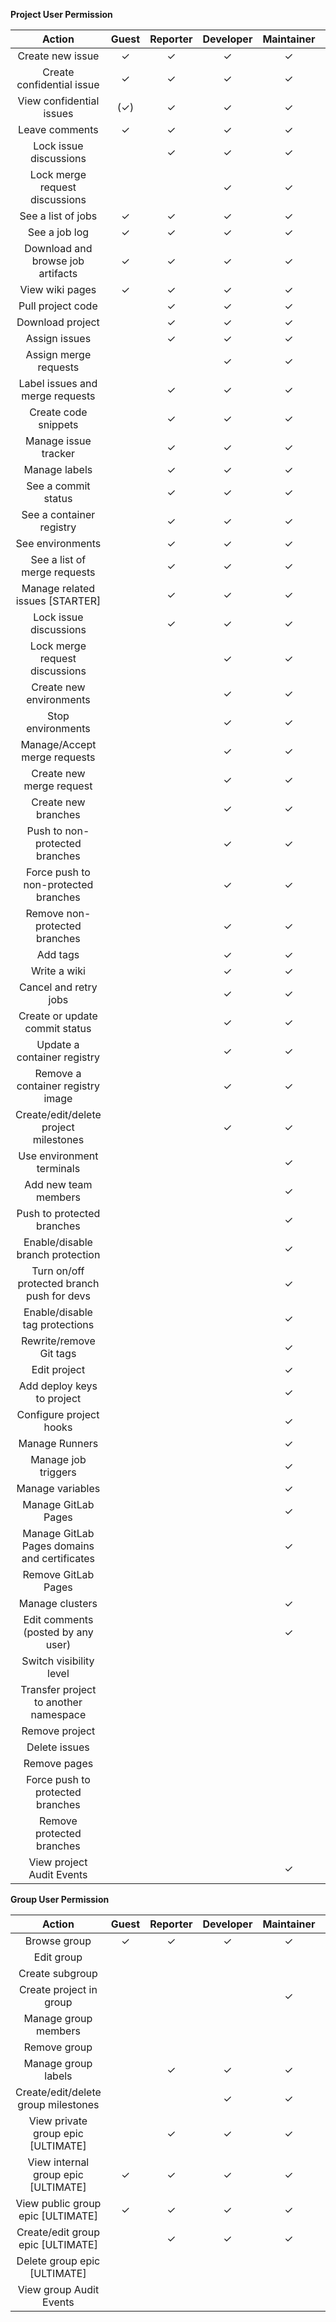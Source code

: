 **Project User Permission**

|Action|Guest|Reporter|Developer|Maintainer|Owner|
| :--: | :--: | :--: | :--: | :--: | :--: |
|	Create new issue	      |	✓	      |	✓	      |	✓	      |	✓	      |	✓	      |
|	Create confidential issue	      |	✓	      |	✓	      |	✓	      |	✓	      |	✓	      |
|	View confidential issues	      |	(✓)	      |	✓	      |	✓	      |	✓	      |	✓	      |
|	Leave comments	      |	✓	      |	✓	      |	✓	      |	✓	      |	✓	      |
|	Lock issue discussions	      |		      |	✓	      |	✓	      |	✓	      |	✓	      |
|	Lock merge request discussions	      |		      |		      |	✓	      |	✓	      |	✓	      |
|	See a list of jobs	      |	✓	      |	✓	      |	✓	      |	✓	      |	✓	      |
|	See a job log	      |	✓	      |	✓	      |	✓	      |	✓	      |	✓	      |
|	Download and browse job artifacts	      |	✓	      |	✓	      |	✓	      |	✓	      |	✓	      |
|	View wiki pages	      |	✓	      |	✓	      |	✓	      |	✓	      |	✓	      |
|	Pull project code	      |		      |	✓	      |	✓	      |	✓	      |	✓	      |
|	Download project	      |		      |	✓	      |	✓	      |	✓	      |	✓	      |
|	Assign issues	      |		      |	✓	      |	✓	      |	✓	      |	✓	      |
|	Assign merge requests	      |		      |		      |	✓	      |	✓	      |	✓	      |
|	Label issues and merge requests	      |		      |	✓	      |	✓	      |	✓	      |	✓	      |
|	Create code snippets	      |		      |	✓	      |	✓	      |	✓	      |	✓	      |
|	Manage issue tracker	      |		      |	✓	      |	✓	      |	✓	      |	✓	      |
|	Manage labels	      |		      |	✓	      |	✓	      |	✓	      |	✓	      |
|	See a commit status	      |		      |	✓	      |	✓	      |	✓	      |	✓	      |
|	See a container registry	      |		      |	✓	      |	✓	      |	✓	      |	✓	      |
|	See environments	      |		      |	✓	      |	✓	      |	✓	      |	✓	      |
|	See a list of merge requests	      |		      |	✓	      |	✓	      |	✓	      |	✓	      |
|	Manage related issues [STARTER]	      |		      |	✓	      |	✓	      |	✓	      |	✓	      |
|	Lock issue discussions	      |		      |	✓	      |	✓	      |	✓	      |	✓	      |
|	Lock merge request discussions	      |		      |		      |	✓	      |	✓	      |	✓	      |
|	Create new environments	      |		      |		      |	✓	      |	✓	      |	✓	      |
|	Stop environments	      |		      |		      |	✓	      |	✓	      |	✓	      |
|	Manage/Accept merge requests	      |		      |		      |	✓	      |	✓	      |	✓	      |
|	Create new merge request	      |		      |		      |	✓	      |	✓	      |	✓	      |
|	Create new branches	      |		      |		      |	✓	      |	✓	      |	✓	      |
|	Push to non-protected branches	      |		      |		      |	✓	      |	✓	      |	✓	      |
|	Force push to non-protected branches	      |		      |		      |	✓	      |	✓	      |	✓	      |
|	Remove non-protected branches	      |		      |		      |	✓	      |	✓	      |	✓	      |
|	Add tags	      |		      |		      |	✓	      |	✓	      |	✓	      |
|	Write a wiki	      |		      |		      |	✓	      |	✓	      |	✓	      |
|	Cancel and retry jobs	      |		      |		      |	✓	      |	✓	      |	✓	      |
|	Create or update commit status	      |		      |		      |	✓	      |	✓	      |	✓	      |
|	Update a container registry	      |		      |		      |	✓	      |	✓	      |	✓	      |
|	Remove a container registry image	      |		      |		      |	✓	      |	✓	      |	✓	      |
|	Create/edit/delete project milestones	      |		      |		      |	✓	      |	✓	      |	✓	      |
|	Use environment terminals	      |		      |		      |		      |	✓	      |	✓	      |
|	Add new team members	      |		      |		      |		      |	✓	      |	✓	      |
|	Push to protected branches	      |		      |		      |		      |	✓	      |	✓	      |
|	Enable/disable branch protection	      |		      |		      |		      |	✓	      |	✓	      |
|	Turn on/off protected branch push for devs	      |		      |		      |		      |	✓	      |	✓	      |
|	Enable/disable tag protections	      |		      |		      |		      |	✓	      |	✓	      |
|	Rewrite/remove Git tags	      |		      |		      |		      |	✓	      |	✓	      |
|	Edit project	      |		      |		      |		      |	✓	      |	✓	      |
|	Add deploy keys to project	      |		      |		      |		      |	✓	      |	✓	      |
|	Configure project hooks	      |		      |		      |		      |	✓	      |	✓	      |
|	Manage Runners	      |		      |		      |		      |	✓	      |	✓	      |
|	Manage job triggers	      |		      |		      |		      |	✓	      |	✓	      |
|	Manage variables	      |		      |		      |		      |	✓	      |	✓	      |
|	Manage GitLab Pages	      |		      |		      |		      |	✓	      |	✓	      |
|	Manage GitLab Pages domains and certificates	      |		      |		      |		      |	✓	      |	✓	      |
|	Remove GitLab Pages	      |		      |		      |		      |		      |	✓	      |
|	Manage clusters	      |		      |		      |		      |	✓	      |	✓	      |
|	Edit comments (posted by any user)	      |		      |		      |		      |	✓	      |	✓	      |
|	Switch visibility level	      |		      |		      |		      |		      |	✓	      |
|	Transfer project to another namespace	      |		      |		      |		      |		      |	✓	      |
|	Remove project	      |		      |		      |		      |		      |	✓	      |
|	Delete issues	      |		      |		      |		      |		      |	✓	      |
|	Remove pages	      |		      |		      |		      |		      |	✓	      |
|	Force push to protected branches	      |		      |		      |		      |		      |		      |
|	Remove protected branches	      |		      |		      |		      |		      |		      |
|	View project Audit Events	      |		      |		      |		      |	✓	      |	✓	      |



**Group User Permission**

|Action|Guest|Reporter|Developer|Maintainer|Owner|
| :--: | :--: | :--: | :--: | :--: | :--: |
|	Browse group	      |	✓	      |	✓	      |	✓	      |	✓	      |	✓|
|	Edit group	      |		      |		      |		      |		      |	✓|
|	Create subgroup	      |		      |		      |		      |		      |	✓|
|	Create project in group	      |		      |		      |		      |	✓	      |	✓|
|	Manage group members	      |		      |		      |		      |		      |	✓|
|	Remove group	      |		      |		      |		      |		      |	✓|
|	Manage group labels	      |		      |	✓	      |	✓	      |	✓	      |	✓|
|	Create/edit/delete group milestones	      |		      |		      |	✓	      |	✓	      |	✓|
|	View private group epic [ULTIMATE]	      |		      |	✓	      |	✓	      |	✓	      |	✓|
|	View internal group epic [ULTIMATE]	      |	✓	      |	✓	      |	✓	      |	✓	      |	✓|
|	View public group epic [ULTIMATE]	      |	✓	      |	✓	      |	✓	      |	✓	      |	✓|
|	Create/edit group epic [ULTIMATE]	      |		      |	✓	      |	✓	      |	✓	      |	✓|
|	Delete group epic [ULTIMATE]	      |		      |		      |		      |		      |	✓|
|	View group Audit Events	      |		      |		      |		      |		      |	✓|



